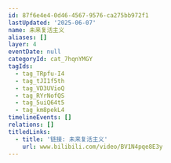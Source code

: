 ```yaml
---
id: 87f6e4e4-0d46-4567-9576-ca275bb972f1
lastUpdated: '2025-06-07'
name: 未来复活主义
aliases: []
layer: 4
eventDate: null
categoryId: cat_7hqnYMGY
tagIds:
  - tag_TRpfu-I4
  - tag_tJI1f5th
  - tag_VD3UVioQ
  - tag_RYrNofQS
  - tag_5uiQ64t5
  - tag_km8pekL4
timelineEvents: []
relations: []
titledLinks:
  - title: '链接: 未来复活主义'
    url: www.bilibili.com/video/BV1N4pqe8E3y
---
```


